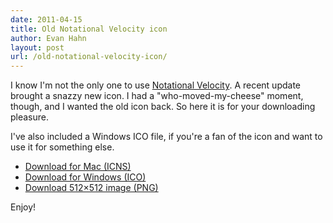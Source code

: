 ```yaml
---
date: 2011-04-15
title: Old Notational Velocity icon
author: Evan Hahn
layout: post
url: /old-notational-velocity-icon/
---
```


I know I'm not the only one to use [Notational Velocity](http://notational.net/). A recent update brought a snazzy new icon. I had a "who-moved-my-cheese" moment, though, and I wanted the old icon back. So here it is for your downloading pleasure.

I've also included a Windows ICO file, if you're a fan of the icon and want to use it for something else.

- [Download for Mac (ICNS)](/uploads/nv.icns)
- [Download for Windows (ICO)](/uploads/nv.ico)
- [Download 512×512 image (PNG)](/uploads/nv-512.png)

Enjoy!
